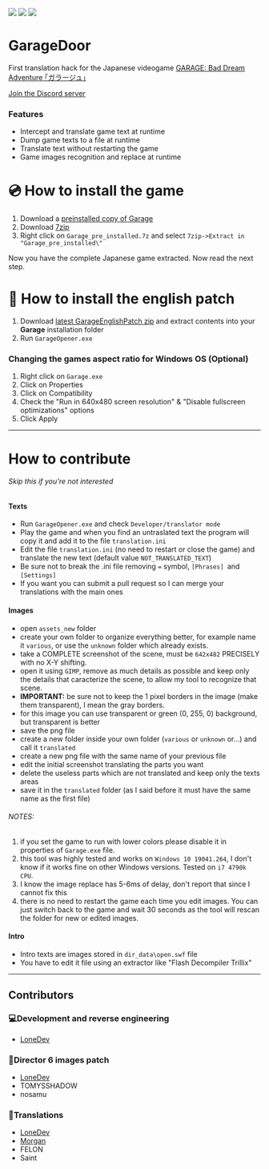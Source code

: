 ![](https://img.shields.io/github/stars/LoneDev6/GarageDoor.svg) ![](https://img.shields.io/github/forks/LoneDev6/GarageDoor.svg) ![](https://img.shields.io/github/issues/LoneDev6/GarageDoor.svg)
# GarageDoor

First translation hack for the Japanese videogame [GARAGE: Bad Dream Adventure  ｢ガラージュ｣](https://lostmediaarchive.fandom.com/wiki/Garage:_Bad_Dream_Adventure_(Limited_Release_1999_Japanese_Point-and-Click_Game) "GARAGE: Bad Dream Adventure  ｢ガラージュ｣")


[Join the Discord server](https://discord.gg/AWtvKs4)

### Features

- Intercept and translate game text at runtime
- Dump game texts to a file at runtime
- Translate text without restarting the game
- Game images recognition and replace at runtime

# 💿 How to install the game
1. Download a [preinstalled copy of Garage](https://mega.nz/file/IVkSXIhL#9VRrAMpZBww-voY6N8zvz4z29poUVlMGll3m6fPs2J4)
2. Download [7zip](https://www.7-zip.org/download.html)
3. Right click on `Garage_pre_installed.7z` and select `7zip->Extract in "Garage_pre_installed\"`

Now you have the complete Japanese game extracted. Now read the next step.

# 💾 How to install the english patch
1. Download [latest GarageEnglishPatch zip](https://mega.nz/file/lQk0GSaS#C-RG8GDBECReG5KnPb5ZzTTZG8xUIK_Mkt1pbwoD7i8) and extract contents into your **Garage** installation folder
2. Run `GarageOpener.exe`

### Changing the games aspect ratio for Windows OS (Optional)
1. Right click on `Garage.exe`
2. Click on Properties
3. Click on Compatibility
4. Check the "Run in 640x480 screen resolution" & "Disable fullscreen optimizations" options
5. Click Apply

-------

# How to contribute
###### Skip this if you're not interested
#### Texts
- Run `GarageOpener.exe` and check `Developer/translator mode`
- Play the game and when you find an untraslated text the program will copy it and add it to the file `translation.ini`
- Edit the file `translation.ini` (no need to restart or close the game) and translate the new text (default value `NOT_TRANSLATED_TEXT`)
- Be sure not to break the .ini file removing `=` symbol, `[Phrases] `and `[Settings]`
- If you want you can submit a pull request so I can merge your translations with the main ones

#### Images
- open `assets_new` folder
- create your own folder to organize everything better, for example name it `various`, or use the `unknown` folder which already exists.
- take a COMPLETE screenshot of the scene, must be `642x482` PRECISELY with no X-Y shifting.
- open it using `GIMP`, remove as much details as possible and keep only the details that caracterize the scene, to allow my tool to recognize that scene.
- **IMPORTANT:** be sure not to keep the 1 pixel borders in the image (make them transparent), I mean the gray borders.
- for this image you can use transparent or green (0, 255, 0) background, but transparent is better
- save the png file
- create a new folder inside your own folder (`various` or `unknown` or...) and call it `translated`
- create a new png file with the same name of your previous file
- edit the initial screenshot translating the parts you want
- delete the useless parts which are not translated and keep only the texts areas
- save it in the `translated` folder (as I said before it must have the same name as the first file)
###### NOTES:
1. if you set the game to run with lower colors please disable it in properties of `Garage.exe` file.
2. this tool was highly tested and works on `Windows 10 19041.264`, I don't know if it works fine on other Windows versions. Tested on `i7 4790k CPU`.
3. I know the image replace has 5-6ms of delay, don't report that since I cannot fix this 
4. there is no need to restart the game each time you edit images. You can just switch back to the game and wait 30 seconds as the tool will rescan the folder for new or edited images.

#### Intro
- Intro texts are images stored in `dir_data\open.swf` file
- You have to edit it file using an extractor like "Flash Decompiler Trillix"

-------

## Contributors
### 💻Development and reverse engineering
- [LoneDev](https://github.com/LoneDev6 "LoneDev")

### 🎥Director 6 images patch
- [LoneDev](https://github.com/LoneDev6 "LoneDev")
- TOMYSSHADOW
- nosamu

### 📕Translations
- [LoneDev](https://github.com/LoneDev6 "LoneDev")
- [Morgan](https://www.youtube.com/channel/UClroPL_xY9RGlMbQJIMiiIw)
- FELON
- Saint

